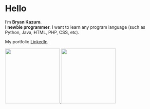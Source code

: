 # Hello 

I’m **Bryan Kazuro**.\
I **newbie programmer**.
I want to learn any program language (such as Python, Java, HTML, PHP, CSS, etc).

My portfolio [LinkedIn](https://www.linkedin.com/in/muhammad-alana-fauzan-34b72b220)


<p align="left">
  <a href="https://github.com/bryankazuro04">
    <img height="180em" src="https://github-readme-stats-eight-theta.vercel.app/api?username=bryankazuro04&show_icons=true&theme=algolia&include_all_commits=true&count_private=true"/>
    <img height="180em" src="https://github-readme-stats-eight-theta.vercel.app/api/top-langs/?username=bryankazuro04&layout=compact&langs_count8=&theme=algolia"/>
  </a>
</p>

<!---
bryankazuro04/bryankazuro04 is a ✨ special ✨ repository because its `README.md` (this file) appears on your GitHub profile.
You can click the Preview link to take a look at your changes.
--->

